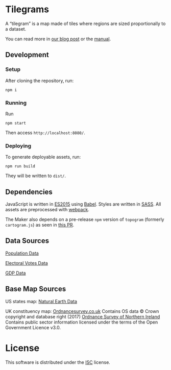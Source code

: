 # Tilegrams

A “tilegram” is a map made of tiles
where regions are sized proportionally to a dataset.

You can read more in
[our blog post](http://pitchinteractive.com/latest/tilegrams-more-human-maps/)
or the [manual](MANUAL.md).

## Development

### Setup

After cloning the repository, run:

    npm i

### Running

Run

    npm start

Then access `http://localhost:8080/`.

### Deploying

To generate deployable assets, run:

    npm run build

They will be written to `dist/`.

## Dependencies

JavaScript is written in [ES2015](https://babeljs.io/docs/learn-es2015/)
using [Babel](https://babeljs.io/). Styles are written in
[SASS](http://sass-lang.com/). All assets are preprocessed with
[webpack](https://webpack.github.io/).

The Maker also depends on a pre-release `npm` version of `topogram`
(formerly `cartogram.js`) as seen in
[this PR](https://github.com/shawnbot/topogram/pull/26).

## Data Sources
[Population Data](http://factfinder.census.gov/faces/tableservices/jsf/pages/productview.xhtml?pid=PEP_2015_PEPANNRES&prodType=table)

[Electoral Votes Data](https://www.archives.gov/federal-register/electoral-college/allocation.html)

[GDP Data](http://www.bea.gov/itable/)

## Base Map Sources
US states map:
[Natural Earth Data](http://www.naturalearthdata.com/downloads/)

UK constituency map:
[Ordnancesurvey.co.uk](https://www.ordnancesurvey.co.uk/opendatadownload/products.html)
Contains OS data © Crown copyright and database right (2017)
[Ordnance Survey of Northern Ireland](http://osni.spatial-ni.opendata.arcgis.com/datasets/563dc2ec3d9943428e3fe68966d40deb_3)
Contains public sector information licensed under the terms of the Open Government Licence v3.0.

# License

This software is distributed under the [ISC](https://spdx.org/licenses/ISC.html)
license.
